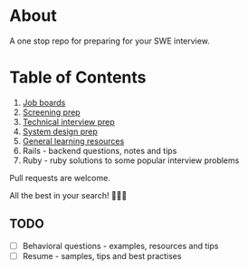 # About
A one stop repo for preparing for your SWE interview.

# Table of Contents
1. [Job boards](general/job_boards.md)
2. [Screening prep](general/screening_prep.md)
3. [Technical interview prep](general/technical_prep.md)
4. [System design prep](general/system_design_prep.md)
5. [General learning resources](resources/references.md)
6. Rails - backend questions, notes and tips
7. Ruby - ruby solutions to some popular interview problems

Pull requests are welcome.

All the best in your search! 🚀🚀🚀

## TODO
- [ ] Behavioral questions - examples, resources and tips
- [ ] Resume - samples, tips and best practises

